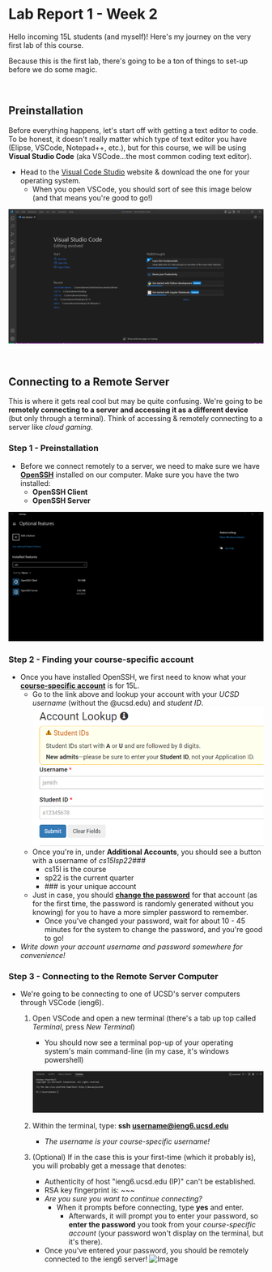 # Lab Report 1 - Week 2

Hello incoming 15L students (and myself)! Here's my journey on the very first lab of this course.

Because this is the first lab, there's going to be a ton of things to set-up before we do some magic.
<p>&nbsp;</p>

## Preinstallation
Before everything happens, let's start off with getting a text editor to code. To be honest, it doesn't really matter which type of text editor you have (Elipse, VSCode, Notepad++, etc.), but for this course, we will be using **Visual Studio Code** (aka VSCode...the most common coding text editor).

* Head to the [Visual Code Studio](https://code.visualstudio.com/download) website & download the one for your operating system.
    * When you open VSCode, you should sort of see this image below (and that means you're good to go!)

![Image](vscode_setup.png)

<p>&nbsp;</p>

## Connecting to a Remote Server
This is where it gets real cool but may be quite confusing. We're going to be **remotely connecting to a server and accessing it as a different device** (but only through a terminal). Think of accessing & remotely connecting to a server like *cloud gaming*.

### Step 1 - Preinstallation
* Before we connect remotely to a server, we need to make sure we have [**OpenSSH**](https://docs.microsoft.com/en-us/windows-server/administration/openssh/openssh_install_firstuse) installed on our computer. Make sure you have the two installed:
    * **OpenSSH Client**
    * **OpenSSH Server**

![Image](preinstallationssh.png)

### Step 2 - Finding your course-specific account
* Once you have installed OpenSSH, we first need to know what your [**course-specific account**](https://sdacs.ucsd.edu/~icc/index.php) is for 15L.
    * Go to the link above and lookup your account with your *UCSD username* (without the @ucsd.edu) and *student ID*.
    ![Image](findingaccount1.png)
    * Once you're in, under **Additional Accounts**, you should see a button with a username of *cs15lsp22###*
        * cs15l is the course
        * sp22 is the current quarter
        * \### is your unique account
    * Just in case, you should [**change the password**](https://cdn-uploads.piazza.com/paste/ktv2gnof3sx5bf/181c3cb053df5cf1ccaf0457f56f12a2e5aa90b139aef8c2ea8fcc590f02fadf/How-to-Reset-your-Password.pdf) for that account (as for the first time, the password is randomly generated without you knowing) for you to have a more simpler password to remember.
        * Once you've changed your password, wait for about 10 - 45 minutes for the system to change the password, and you're good to go!
* *Write down your account username and password somewhere for convenience!*

### Step 3 - Connecting to the Remote Server Computer
* We're going to be connecting to one of UCSD's server computers through VSCode (ieng6).
    1. Open VSCode and open a new terminal (there's a tab up top called *Terminal*, press *New Terminal*)
        * You should now see a terminal pop-up of your operating system's main command-line (in my case, it's windows powershell)

        ![Image](terminalempty.png)
    2. Within the terminal, type: **ssh username@ieng6.ucsd.edu**
        * *The username is your course-specific username!*
    3. (Optional) If in the case this is your first-time (which it probably is), you will probably get a message that denotes:
        * Authenticity of host "ieng6.ucsd.edu (IP)" can't be established.
        * RSA key fingerprint is: ~~~
        * *Are you sure you want to continue connecting?*
            * When it prompts before connecting, type **yes** and enter.
                * Afterwards, it will prompt you to enter your password, so **enter the password** you took from your *course-specific account* (your password won't display on the terminal, but it's there).
        * Once you've entered your password, you should be remotely connected to the ieng6 server!
        ![Image](connectingtoserver.png)